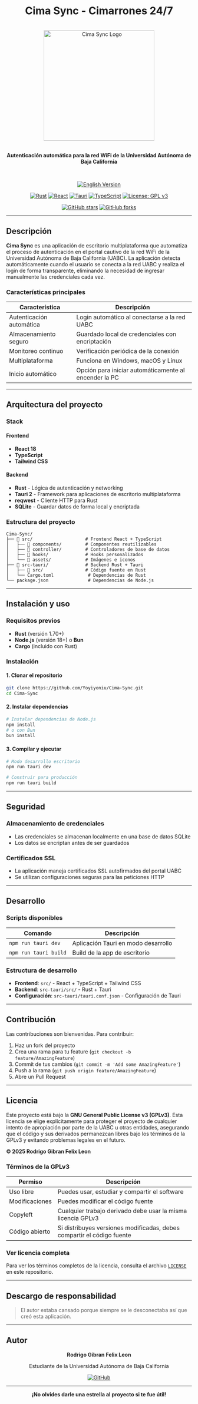 

<div align="center">

# Cima Sync - Cimarrones 24/7
<br>

<img src="src/assets/img/cima_sync_aplication.png" width="300" alt="Cima Sync Logo">

<br>
<br>

**Autenticación automática para la red WiFi de la Universidad Autónoma de Baja California**

<br>

[![English Version](https://img.shields.io/badge/English_Version-007ACC?style=for-the-badge&logo=read-the-docs&logoColor=white)](README_EN.md)

[![Rust](https://img.shields.io/badge/Rust-000000?style=for-the-badge&logo=rust&logoColor=white)](https://rust-lang.org)
[![React](https://img.shields.io/badge/React-20232A?style=for-the-badge&logo=react&logoColor=61DAFB)](https://reactjs.org)
[![Tauri](https://img.shields.io/badge/Tauri-FFC131?style=for-the-badge&logo=tauri&logoColor=black)](https://tauri.app)
[![TypeScript](https://img.shields.io/badge/TypeScript-007ACC?style=for-the-badge&logo=typescript&logoColor=white)](https://www.typescriptlang.org)
[![License: GPL v3](https://img.shields.io/badge/License-GPLv3-blue.svg)](https://www.gnu.org/licenses/gpl-3.0)

[![GitHub stars](https://img.shields.io/github/stars/Yoyiyoniu/Cima-Sync?style=social)](https://github.com/Yoyiyoniu/Cima-Sync)
[![GitHub forks](https://img.shields.io/github/forks/Yoyiyoniu/Cima-Sync?style=social)](https://github.com/Yoyiyoniu/Cima-Sync)

</div>

---

## Descripción

**Cima Sync** es una aplicación de escritorio multiplataforma que automatiza el proceso de autenticación en el portal cautivo de la red WiFi de la Universidad Autónoma de Baja California (UABC). La aplicación detecta automáticamente cuando el usuario se conecta a la red UABC y realiza el login de forma transparente, eliminando la necesidad de ingresar manualmente las credenciales cada vez.

### Características principales

| Característica | Descripción |
|----------------|-------------|
| Autenticación automática | Login automático al conectarse a la red UABC |
| Almacenamiento seguro | Guardado local de credenciales con encriptación |
| Monitoreo continuo | Verificación periódica de la conexión |
| Multiplataforma | Funciona en Windows, macOS y Linux |
| Inicio automático | Opción para iniciar automáticamente al encender la PC |


---

## Arquitectura del proyecto

### Stack

#### **Frontend**
- **React 18**
- **TypeScript**
- **Tailwind CSS**

#### **Backend**
- **Rust** - Lógica de autenticación y networking
- **Tauri 2** - Framework para aplicaciones de escritorio multiplataforma
- **reqwest** - Cliente HTTP para Rust
- **SQLite** - Guardar datos de forma local y encriptada

### Estructura del proyecto

```
Cima-Sync/
├── 📁 src/                    # Frontend React + TypeScript
│   ├── 📁 components/         # Componentes reutilizables
│   ├── 📁 controller/         # Controladores de base de datos
│   ├── 📁 hooks/              # Hooks personalizados
│   └── 📁 assets/             # Imágenes e iconos
├── 📁 src-tauri/              # Backend Rust + Tauri
│   ├── 📁 src/                # Código fuente en Rust
│   └── Cargo.toml             # Dependencias de Rust
└── package.json               # Dependencias de Node.js
```

---

## Instalación y uso

### Requisitos previos

- **Rust** (versión 1.70+)
- **Node.js** (versión 18+) o **Bun**
- **Cargo** (incluido con Rust)

### Instalación

#### 1. **Clonar el repositorio**
```bash
git clone https://github.com/Yoyiyoniu/Cima-Sync.git
cd Cima-Sync
```

#### 2. **Instalar dependencias**
```bash
# Instalar dependencias de Node.js
npm install
# o con Bun
bun install
```

#### 3. **Compilar y ejecutar**
```bash
# Modo desarrollo escritorio
npm run tauri dev

# Construir para producción
npm run tauri build
```

---

## Seguridad

### Almacenamiento de credenciales
- Las credenciales se almacenan localmente en una base de datos SQLite
- Los datos se encriptan antes de ser guardados

### Certificados SSL
- La aplicación maneja certificados SSL autofirmados del portal UABC
- Se utilizan configuraciones seguras para las peticiones HTTP

---

## Desarrollo

### Scripts disponibles

| Comando | Descripción |
|---------|-------------|
| `npm run tauri dev` | Aplicación Tauri en modo desarrollo |
| `npm run tauri build` | Build de la app de escritorio |

### Estructura de desarrollo

- **Frontend**: `src/` - React + TypeScript + Tailwind CSS
- **Backend**: `src-tauri/src/` - Rust + Tauri
- **Configuración**: `src-tauri/tauri.conf.json` - Configuración de Tauri

---

## Contribución

Las contribuciones son bienvenidas. Para contribuir:

1. Haz un fork del proyecto
2. Crea una rama para tu feature (`git checkout -b feature/AmazingFeature`)
3. Commit de tus cambios (`git commit -m 'Add some AmazingFeature'`)
4. Push a la rama (`git push origin feature/AmazingFeature`)
5. Abre un Pull Request

---

## Licencia

Este proyecto está bajo la **GNU General Public License v3 (GPLv3)**. Esta licencia se elige explícitamente para proteger el proyecto de cualquier intento de apropiación por parte de la UABC u otras entidades, asegurando que el código y sus derivados permanezcan libres bajo los términos de la GPLv3 y evitando problemas legales en el futuro.

**© 2025 Rodrigo Gibran Felix Leon**

### Términos de la GPLv3

| Permiso | Descripción |
|---------|-------------|
| Uso libre | Puedes usar, estudiar y compartir el software |
| Modificaciones | Puedes modificar el código fuente |
| Copyleft | Cualquier trabajo derivado debe usar la misma licencia GPLv3 |
| Código abierto | Si distribuyes versiones modificadas, debes compartir el código fuente |

### Ver licencia completa

Para ver los términos completos de la licencia, consulta el archivo [`LICENSE`](LICENSE) en este repositorio.

---

## Descargo de responsabilidad

> El autor estaba cansado porque siempre se le desconectaba así que creó esta aplicación.

---

## Autor

<div align="center">

**Rodrigo Gibran Felix Leon**

Estudiante de la Universidad Autónoma de Baja California

[![GitHub](https://img.shields.io/badge/GitHub-100000?style=for-the-badge&logo=github&logoColor=white)](https://github.com/Yoyiyoniu)

</div>

---

<div align="center">

**¡No olvides darle una estrella al proyecto si te fue útil!**

</div>

